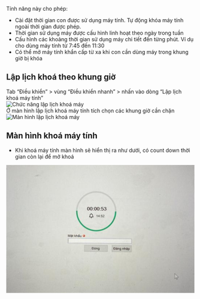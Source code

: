 Tính năng này cho phép:

-   Cài đặt thời gian con được sử dụng máy tính. Tự động khóa máy tính ngoài thời gian được phép.
-   Thời gian sử dụng máy được cấu hình linh hoạt theo ngày trong tuần
-   Cấu hình các khoảng thời gian sử dụng máy chi tiết đến từng phút. Ví dụ cho dùng máy tính từ 7:45 đến 11:30
-   Có thể mở máy tính khẩn cấp từ xa khi con cần dùng máy trong khung giờ bị khóa

## Lập lịch khoá theo khung giờ

  <div class="guide-container grid grid--2-cols">
    <div class="guide-card">
      <div class="guide-title guide-title--10 guide-title--bullet">Tab “Điều khiển” > vùng “Điều khiển nhanh” > nhấn vào dòng “Lập lịch khoá máy tính”</div>
      <div class="guide-content guide-content--90">  
        <img src="../../img/ip25.png" alt="Chức năng lập lịch khoá máy"></img>
      </div>
    </div>
    <div class="guide-card">
      <div class="guide-title guide-title--10 guide-title--bullet">Ở màn hình lập lịch khoá máy tính tích chọn các khung giờ cần chặn</div>
      <div class="guide-content guide-content--90">  
        <img src="../../img/ip26.png" alt="Màn hình lập lịch khoá máy"></img>
      </div>
    </div>
  </div>

## Màn hình khoá máy tính

-   Khi khoá máy tính màn hình sẽ hiển thị ra như dưới, có count down thời gian còn lại để mở khoá

![Khoá máy tính](../img/lock-by-kidsafe.png)
